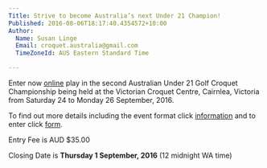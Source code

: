 ```yaml
---
Title: Strive to become Australia’s next Under 21 Champion!
Published: 2016-08-06T18:17:40.4354572+10:00
Author:
  Name: Susan Linge
  Email: croquet.australia@gmail.com
  TimeZoneId: AUS Eastern Standard Time

---
```

Enter now [online](https://croquet-australia.com.au/tournaments) play in the second Australian Under 21 Golf Croquet Championship being held at the Victorian Croquet Centre, Cairnlea, Victoria from Saturday 24 to Monday 26 September, 2016.

To find out more details including the event format click [information](/september-flyer-v2.pdf) and to enter click [form](https://croquet-australia.com.au/tournaments).

Entry Fee is AUD $35.00  

Closing Date is **Thursday 1 September, 2016** (12 midnight WA time)